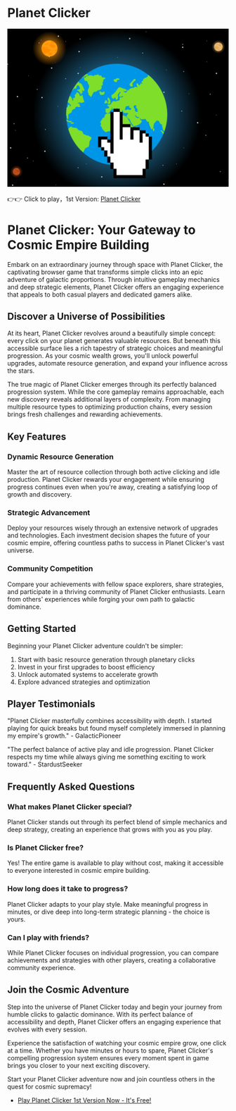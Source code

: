 # Planet Clicker

![Planet Clicker](https://raw.githubusercontent.com/bearclicker/planet-clicker/refs/heads/main/planet-clicker.png "Planet Clicker")

👉👉 Click to play，1st Version: [Planet Clicker](https://clicker-game.com/planet-clicker/ "Planet Clicker")

# Planet Clicker: Your Gateway to Cosmic Empire Building

Embark on an extraordinary journey through space with Planet Clicker, the captivating browser game that transforms simple clicks into an epic adventure of galactic proportions. Through intuitive gameplay mechanics and deep strategic elements, Planet Clicker offers an engaging experience that appeals to both casual players and dedicated gamers alike.

## Discover a Universe of Possibilities

At its heart, Planet Clicker revolves around a beautifully simple concept: every click on your planet generates valuable resources. But beneath this accessible surface lies a rich tapestry of strategic choices and meaningful progression. As your cosmic wealth grows, you'll unlock powerful upgrades, automate resource generation, and expand your influence across the stars.

The true magic of Planet Clicker emerges through its perfectly balanced progression system. While the core gameplay remains approachable, each new discovery reveals additional layers of complexity. From managing multiple resource types to optimizing production chains, every session brings fresh challenges and rewarding achievements.

## Key Features

### Dynamic Resource Generation
Master the art of resource collection through both active clicking and idle production. Planet Clicker rewards your engagement while ensuring progress continues even when you're away, creating a satisfying loop of growth and discovery.

### Strategic Advancement
Deploy your resources wisely through an extensive network of upgrades and technologies. Each investment decision shapes the future of your cosmic empire, offering countless paths to success in Planet Clicker's vast universe.

### Community Competition
Compare your achievements with fellow space explorers, share strategies, and participate in a thriving community of Planet Clicker enthusiasts. Learn from others' experiences while forging your own path to galactic dominance.

## Getting Started

Beginning your Planet Clicker adventure couldn't be simpler:

1. Start with basic resource generation through planetary clicks
2. Invest in your first upgrades to boost efficiency
3. Unlock automated systems to accelerate growth
4. Explore advanced strategies and optimization

## Player Testimonials

"Planet Clicker masterfully combines accessibility with depth. I started playing for quick breaks but found myself completely immersed in planning my empire's growth." - GalacticPioneer

"The perfect balance of active play and idle progression. Planet Clicker respects my time while always giving me something exciting to work toward." - StardustSeeker

## Frequently Asked Questions

### What makes Planet Clicker special?
Planet Clicker stands out through its perfect blend of simple mechanics and deep strategy, creating an experience that grows with you as you play.

### Is Planet Clicker free?
Yes! The entire game is available to play without cost, making it accessible to everyone interested in cosmic empire building.

### How long does it take to progress?
Planet Clicker adapts to your play style. Make meaningful progress in minutes, or dive deep into long-term strategic planning - the choice is yours.

### Can I play with friends?
While Planet Clicker focuses on individual progression, you can compare achievements and strategies with other players, creating a collaborative community experience.

## Join the Cosmic Adventure

Step into the universe of Planet Clicker today and begin your journey from humble clicks to galactic dominance. With its perfect balance of accessibility and depth, Planet Clicker offers an engaging experience that evolves with every session.

Experience the satisfaction of watching your cosmic empire grow, one click at a time. Whether you have minutes or hours to spare, Planet Clicker's compelling progression system ensures every moment spent in game brings you closer to your next exciting discovery.

Start your Planet Clicker adventure now and join countless others in the quest for cosmic supremacy!

- [Play Planet Clicker 1st Version Now - It's Free!](https://clicker-game.com/planet-clicker/)

  
